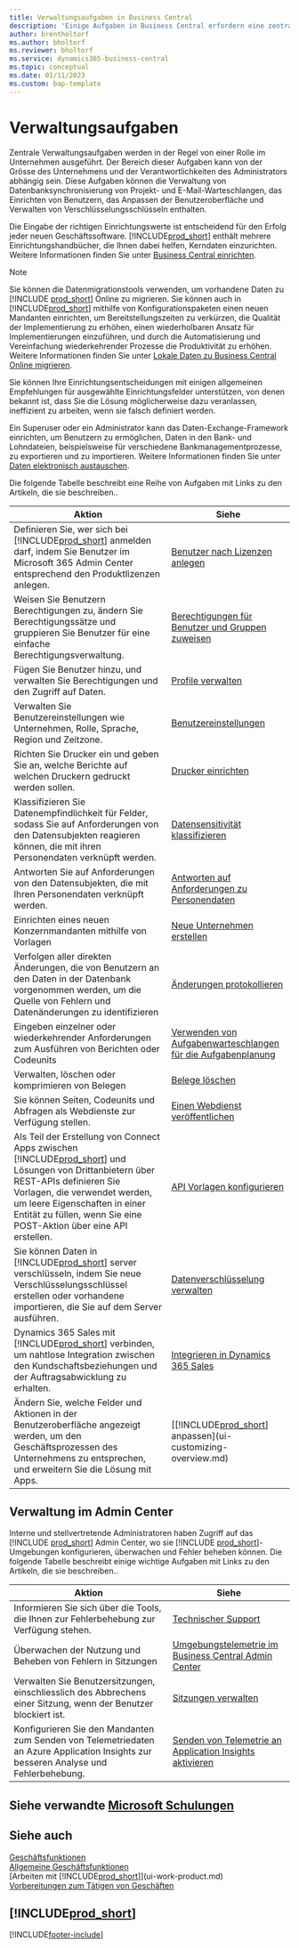 ```yaml
---
title: Verwaltungsaufgaben in Business Central
description: 'Einige Aufgaben in Business Central erfordern eine zentrale Administration und Einrichtung. Erfahren, welche das sind und was zu tun ist.'
author: brentholtorf
ms.author: bholtorf
ms.reviewer: bholtorf
ms.service: dynamics365-business-central
ms.topic: conceptual
ms.date: 01/11/2023
ms.custom: bap-template
---
```

# Verwaltungsaufgaben

Zentrale Verwaltungsaufgaben werden in der Regel von einer Rolle im Unternehmen ausgeführt. Der Bereich dieser Aufgaben kann von der Grösse des Unternehmens und der Verantwortlichkeiten des Administrators abhängig sein. Diese Aufgaben können die Verwaltung von Datenbanksynchronisierung von Projekt- und E-Mail-Warteschlangen, das Einrichten von Benutzern, das Anpassen der Benutzeroberfläche und Verwalten von Verschlüsselungsschlüsseln enthalten.  

Die Eingabe der richtigen Einrichtungswerte ist entscheidend für den Erfolg jeder neuen Geschäftssoftware. [!INCLUDE[prod_short](includes/prod_short.md)] enthält mehrere Einrichtungshandbücher, die Ihnen dabei helfen, Kerndaten einzurichten. Weitere Informationen finden Sie unter [Business Central einrichten](setup.md).

> [!NOTE]
> Sie können die Datenmigrationstools verwenden, um vorhandene Daten zu [!INCLUDE [prod_short](includes/prod_short.md)] Online zu migrieren. Sie können auch in [!INCLUDE[prod_short](includes/prod_short.md)] mithilfe von Konfigurationspaketen einen neuen Mandanten einrichten, um Bereitstellungszeiten zu verkürzen, die Qualität der Implementierung zu erhöhen, einen wiederholbaren Ansatz für Implementierungen einzuführen, und durch die Automatisierung und Vereinfachung wiederkehrender Prozesse die Produktivität zu erhöhen. Weitere Informationen finden Sie unter [Lokale Daten zu Business Central Online migrieren](/dynamics365/business-central/dev-itpro/administration/migrate-data).

Sie können Ihre Einrichtungsentscheidungen mit einigen allgemeinen Empfehlungen für ausgewählte Einrichtungsfelder unterstützen, von denen bekannt ist, dass Sie die Lösung möglicherweise dazu veranlassen, ineffizient zu arbeiten, wenn sie falsch definiert werden.  

Ein Superuser oder ein Administrator kann das Daten-Exchange-Framework einrichten, um Benutzern zu ermöglichen, Daten in den Bank- und Lohndateien, beispielsweise für verschiedene Bankmanagementprozesse, zu exportieren und zu importieren. Weitere Informationen finden Sie unter [Daten elektronisch austauschen](across-data-exchange.md).

Die folgende Tabelle beschreibt eine Reihe von Aufgaben mit Links zu den Artikeln, die sie beschreiben..  

|**Aktion**|**Siehe**|  
|------------|-------------|
|Definieren Sie, wer sich bei [!INCLUDE[prod_short](includes/prod_short.md)] anmelden darf, indem Sie Benutzer im Microsoft 365 Admin Center entsprechend den Produktlizenzen anlegen.|[Benutzer nach Lizenzen anlegen](ui-how-users-permissions.md)|
|Weisen Sie Benutzern Berechtigungen zu, ändern Sie Berechtigungssätze und gruppieren Sie Benutzer für eine einfache Berechtigungsverwaltung.|[Berechtigungen für Benutzer und Gruppen zuweisen](ui-how-users-permissions.md)|
|Fügen Sie Benutzer hinzu, und verwalten Sie Berechtigungen und den Zugriff auf Daten.|[Profile verwalten](admin-users-profiles-roles.md)|
|Verwalten Sie Benutzereinstellungen wie Unternehmen, Rolle, Sprache, Region und Zeitzone.|[Benutzereinstellungen](admin-manage-user-settings-preferences.md)|
|Richten Sie Drucker ein und geben Sie an, welche Berichte auf welchen Druckern gedruckt werden sollen.|[Drucker einrichten](ui-specify-printer-selection-reports.md)|
|Klassifizieren Sie Datenempfindlichkeit für Felder, sodass Sie auf Anforderungen von den Datensubjekten reagieren können, die mit ihren Personendaten verknüpft werden.|[Datensensitivität klassifizieren](admin-classifying-data-sensitivity.md)|
|Antworten Sie auf Anforderungen von den Datensubjekten, die mit Ihren Personendaten verknüpft werden.|[Antworten auf Anforderungen zu Personendaten](admin-responding-to-requests-about-personal-data.md)|
|Einrichten eines neuen Konzernmandanten mithilfe von Vorlagen|[Neue Unternehmen erstellen](about-new-company.md)|
|Verfolgen aller direkten Änderungen, die von Benutzern an den Daten in der Datenbank vorgenommen werden, um die Quelle von Fehlern und Datenänderungen zu identifizieren|[Änderungen protokollieren](across-log-changes.md)|  
|Eingeben einzelner oder wiederkehrender Anforderungen zum Ausführen von Berichten oder Codeunits|[Verwenden von Aufgabenwarteschlangen für die Aufgabenplanung](admin-job-queues-schedule-tasks.md)|  
|Verwalten, löschen oder komprimieren von Belegen|[Belege löschen](admin-manage-documents.md)|  
|Sie können Seiten, Codeunits und Abfragen als Webdienste zur Verfügung stellen.|[Einen Webdienst veröffentlichen](across-how-publish-web-service.md)|
|Als Teil der Erstellung von Connect Apps zwischen [!INCLUDE[prod_short](includes/prod_short.md)] und Lösungen von Drittanbietern über REST-APIs definieren Sie Vorlagen, die verwendet werden, um leere Eigenschaften in einer Entität zu füllen, wenn Sie eine POST-Aktion über eine API erstellen.|[API Vorlagen konfigurieren](admin-configuring-api-template.md)|
|Sie können Daten in [!INCLUDE[prod_short](includes/prod_short.md)] server verschlüsseln, indem Sie neue Verschlüsselungsschlüssel erstellen oder vorhandene importieren, die Sie auf dem Server ausführen.|[Datenverschlüsselung verwalten](admin-manage-data-encryption.md)|
|Dynamics 365 Sales mit [!INCLUDE[prod_short](includes/prod_short.md)] verbinden, um nahtlose Integration zwischen den Kundschaftsbeziehungen und der Auftragsabwicklung zu erhalten.|[Integrieren in Dynamics 365 Sales](admin-prepare-dynamics-365-for-sales-for-integration.md)|
|Ändern Sie, welche Felder und Aktionen in der Benutzeroberfläche angezeigt werden, um den Geschäftsprozessen des Unternehmens zu entsprechen, und erweitern Sie die Lösung mit Apps.|[[!INCLUDE[prod_short](includes/prod_short.md)] anpassen](ui-customizing-overview.md)|

## Verwaltung im Admin Center

Interne und stellvertretende Administratoren haben Zugriff auf das [!INCLUDE [prod_short](includes/prod_short.md)] Admin Center, wo sie [!INCLUDE [prod_short](includes/prod_short.md)]-Umgebungen konfigurieren, überwachen und Fehler beheben können. Die folgende Tabelle beschreibt einige wichtige Aufgaben mit Links zu den Artikeln, die sie beschreiben..  

|**Aktion**|**Siehe**|  
|------------|-------------|
|Informieren Sie sich über die Tools, die Ihnen zur Fehlerbehebung zur Verfügung stehen.|[Technischer Support](/dynamics365/business-central/dev-itpro/technical-support)|
|Überwachen der Nutzung und Beheben von Fehlern in Sitzungen|[Umgebungstelemetrie im Business Central Admin Center](/dynamics365/business-central/dev-itpro/administration/tenant-admin-center-telemetry)|
|Verwalten Sie Benutzersitzungen, einschliesslich des Abbrechens einer Sitzung, wenn der Benutzer blockiert ist.|[Sitzungen verwalten](/dynamics365/business-central/dev-itpro/administration/tenant-admin-center-manage-sessions)|
|Konfigurieren Sie den Mandanten zum Senden von Telemetriedaten an Azure Application Insights zur besseren Analyse und Fehlerbehebung.|[Senden von Telemetrie an Application Insights aktivieren](/dynamics365/business-central/dev-itpro/administration/telemetry-enable-application-insights)|

## Siehe verwandte [Microsoft Schulungen](/training/paths/deploy-configure-dynamics-365-business-central/)

## Siehe auch

[Geschäftsfunktionen](across-business-functionality.md)  
[Allgemeine Geschäftsfunktionen](ui-across-business-areas.md)  
[Arbeiten mit [!INCLUDE[prod_short](includes/prod_short.md)]](ui-work-product.md)  
[Vorbereitungen zum Tätigen von Geschäften](ui-get-ready-business.md)  

## [!INCLUDE[prod_short](includes/free_trial_md.md)]  


[!INCLUDE[footer-include](includes/footer-banner.md)]
